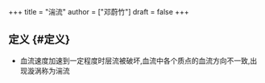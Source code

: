 +++
title = "湍流"
author = ["邓蔚竹"]
draft = false
+++

## 定义 {#定义}

-   血流速度加速到一定程度时层流被破坏,血流中各个质点的血流方向不一致,出现漩涡称为湍流